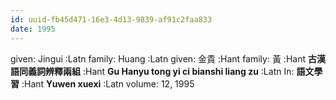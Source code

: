 ```yaml
---
id: uuid-fb45d471-16e3-4d13-9839-af91c2faa833
date: 1995
---
```


given: Jingui :Latn
family: Huang :Latn
given: 金貴 :Hant
family: 黃 :Hant
**古漢語同義詞辨釋兩組** :Hant
**Gu Hanyu tong yi ci bianshi liang zu** :Latn
In: 
**語文學習** :Hant
**Yuwen xuexi** :Latn
volume: 12, 1995